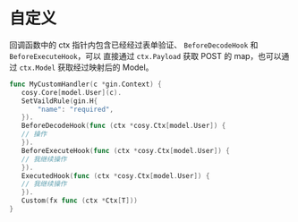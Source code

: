 # 自定义

回调函数中的 ctx 指针内包含已经经过表单验证、 `BeforeDecodeHook` 和 `BeforeExecuteHook`，可以
直接通过 `ctx.Payload` 获取 POST 的 map，也可以通过 `ctx.Model` 获取经过映射后的 Model。

```go
func MyCustomHandler(c *gin.Context) {
   cosy.Core[model.User](c).
   SetVaildRule(gin.H{
	   "name": "required",
   }).
   BeforeDecodeHook(func (ctx *cosy.Ctx[model.User]) {
   // 操作
   }).
   BeforeExecuteHook(func (ctx *cosy.Ctx[model.User]) {
   // 我继续操作
   }).
   ExecutedHook(func (ctx *cosy.Ctx[model.User]) {
   // 我继续操作
   }).
   Custom(fx func (ctx *Ctx[T]))
}
```
